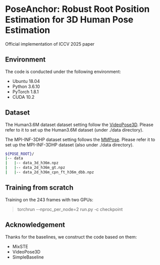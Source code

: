 # PoseAnchor: Robust Root Position Estimation for 3D Human Pose Estimation
Official implementation of ICCV 2025 paper


## Environment

The code is conducted under the following environment:

* Ubuntu 18.04
* Python 3.6.10
* PyTorch 1.8.1
* CUDA 10.2


## Dataset

The Human3.6M dataset dataset setting follow the [VideoPose3D](https://github.com/facebookresearch/VideoPose3D).
Please refer to it to set up the Human3.6M dataset (under ./data directory).

The MPI-INF-3DHP dataset setting follows the [MMPose](https://github.com/open-mmlab/mmpose).
Please refer it to set up the MPI-INF-3DHP dataset (also under ./data directory).

```bash
${POSE_ROOT}/
|-- data
|   |-- data_3d_h36m.npz
|   |-- data_2d_h36m_gt.npz
|   |-- data_2d_h36m_cpn_ft_h36m_dbb.npz
```

## Training from scratch

Training on the 243 frames with two GPUs:

>  torchrun --nproc_per_node=2 run.py -c checkpoint

## Acknowledgement

Thanks for the baselines, we construct the code based on them:

* MixSTE
* VideoPose3D
* SimpleBaseline
